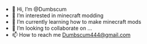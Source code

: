 - 👋 Hi, I’m @Dumbscum
- 👀 I’m interested in minecraft modding
- 🌱 I’m currently learning how to make minecraft mods
- 💞️ I’m looking to collaborate on ...
- 📫 How to reach me Dumbscum444@gmail.com

<!---
Dumbscum/Dumbscum is a ✨ special ✨ repository because its `README.md` (this file) appears on your GitHub profile.
You can click the Preview link to take a look at your changes.
--->
